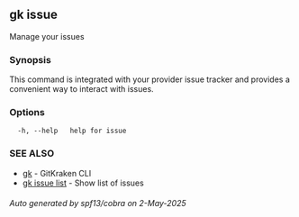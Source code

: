 ## gk issue

Manage your issues

### Synopsis


This command is integrated with your provider issue tracker and provides a convenient way to interact with issues.


### Options

```
  -h, --help   help for issue
```

### SEE ALSO

* [gk](gk.md)	 - GitKraken CLI
* [gk issue list](gk_issue_list.md)	 - Show list of issues

###### Auto generated by spf13/cobra on 2-May-2025
